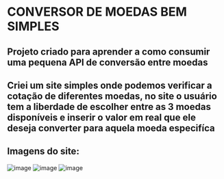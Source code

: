 # CONVERSOR DE MOEDAS BEM SIMPLES
## Projeto criado para aprender a como consumir uma pequena API de conversão entre moedas
<h2>Criei um site simples onde podemos verificar a cotação de diferentes moedas, no site o usuário tem a liberdade de escolher entre as 3 moedas disponíveis e inserir o valor em real que ele deseja converter para aquela moeda especifíca</h2>

## Imagens do site:

![image](https://github.com/IGDSCI/CONVERSOR-MOEDAS/assets/114839208/6f8be6b6-3fdc-4158-9515-f0f6198227fa)
![image](https://github.com/IGDSCI/CONVERSOR-MOEDAS/assets/114839208/a9627e5c-af65-4325-a371-c44b55be1c38)
![image](https://github.com/IGDSCI/CONVERSOR-MOEDAS/assets/114839208/c5c22b1a-7c9e-4358-8b48-ce7870ba1bf5)
